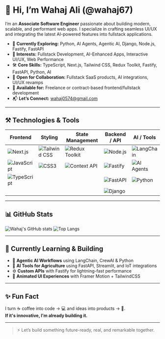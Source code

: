 # 👋 Hi, I’m Wahaj Ali (@wahaj67)

I’m an **Associate Software Engineer** passionate about building modern, scalable, and performant web apps. I specialize in crafting seamless UI/UX and integrating the latest AI-powered features into fullstack applications.

- 🌱 **Currently Exploring:** Python, AI Agents, Agentic AI, Django, Node.js, Fastify, FastAPI
- 🧠 **Interests:** Fullstack Development, AI-Enhanced Apps, Interactive UI/UX, Web Performance
- 🛠️ **Core Skills:** TypeScript, Next.js, Tailwind CSS, Redux Toolkit, Fastify, FastAPI, Python, AI
- 🤝 **Open for Collaboration:** Fullstack SaaS products, AI integrations, UI/UX revamps
- 💼 **Available for:** Freelance or contract-based frontend/fullstack development
- 📬 **Let’s Connect:** wahaj0574@gmail.com

---

## ⚒️ Technologies & Tools

| Frontend           | Styling         | State Management | Backend / API                                | AI / Tools                                     |
| ------------------ | --------------- | ---------------- | -------------------------------------------- | --------------------------------------------- |
| ![Next.js](https://img.shields.io/badge/Next.js-000?logo=nextdotjs&logoColor=white) | ![Tailwind CSS](https://img.shields.io/badge/Tailwind_CSS-38B2AC?logo=tailwind-css&logoColor=white) | ![Redux Toolkit](https://img.shields.io/badge/Redux_Toolkit-764ABC?logo=redux&logoColor=white) | ![Node.js](https://img.shields.io/badge/Node.js-339933?logo=nodedotjs&logoColor=white) | ![LangChain](https://img.shields.io/badge/LangChain-000000?logo=langchain&logoColor=white) |
| ![JavaScript](https://img.shields.io/badge/JavaScript-F7DF1E?logo=javascript&logoColor=black) | ![CSS3](https://img.shields.io/badge/CSS3-1572B6?logo=css3&logoColor=white) | ![Context API](https://img.shields.io/badge/Context_API-0078D7?logo=react&logoColor=white) | ![Fastify](https://img.shields.io/badge/Fastify-000000?logo=fastify&logoColor=white) | ![AI Agents](https://img.shields.io/badge/AI_Agents-8A2BE2?logo=openai&logoColor=white) |
| ![TypeScript](https://img.shields.io/badge/TypeScript-007ACC?logo=typescript&logoColor=white) |                 |                  | ![FastAPI](https://img.shields.io/badge/FastAPI-009688?logo=fastapi&logoColor=white) | ![Python](https://img.shields.io/badge/Python-3776AB?logo=python&logoColor=white) |
|                                                  |                                                  |                                                  | ![Django](https://img.shields.io/badge/Django-092E20?logo=django&logoColor=white) |                                               |

---

## 📊 GitHub Stats

![Wahaj's GitHub stats](https://github-readme-stats.vercel.app/api?username=wahaj67&show_icons=true&theme=radical)
![Top Langs](https://github-readme-stats.vercel.app/api/top-langs/?username=wahaj67&layout=compact&theme=radical)

---

## 🧠 Currently Learning & Building

- 🔁 **Agentic AI Workflows** using LangChain, CrewAI & Python
- 🌾 **AI Tools for Agriculture** using FastAPI, Streamlit, and IoT integrations
- ⚙️ **Custom APIs** with Fastify for lightning-fast performance
- 🎨 **Animated UI Experiences** with Framer Motion + TailwindCSS

---

## ✨ Fun Fact

I turn ☕ coffee into code → 💻 and ideas into products → 🚀.  
**If it's innovative, I'm already building it.**

---

> ⚡ Let’s build something future-ready, real, and remarkable together.
